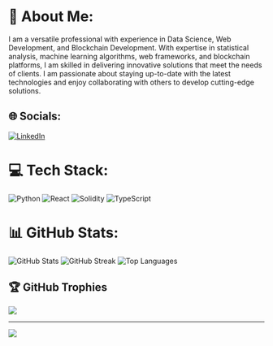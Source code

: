 # 💫 About Me:
I am a versatile professional with experience in Data Science, Web Development, and Blockchain Development. With expertise in statistical analysis, machine learning algorithms, web frameworks, and blockchain platforms, I am skilled in delivering innovative solutions that meet the needs of clients. I am passionate about staying up-to-date with the latest technologies and enjoy collaborating with others to develop cutting-edge solutions.


## 🌐 Socials:
[![LinkedIn](https://img.shields.io/badge/LinkedIn-%230077B5.svg?logo=linkedin&logoColor=white)](https://linkedin.com/in/https://www.linkedin.com/in/gilbert-nwabueze-b61b21222/) 

# 💻 Tech Stack:
![Python](https://img.shields.io/badge/python-3670A0?style=for-the-badge&logo=python&logoColor=ffdd54)  ![React](https://img.shields.io/badge/react-%2320232a.svg?style=for-the-badge&logo=react&logoColor=%2361DAFB)   ![Solidity](https://img.shields.io/badge/Solidity-%23363636.svg?style=for-the-badge&logo=solidity&logoColor=white) ![TypeScript](https://img.shields.io/badge/typescript-%23007ACC.svg?style=for-the-badge&logo=typescript&logoColor=white)  
# 📊 GitHub Stats:
![GitHub Stats](https://github-readme-stats.vercel.app/api?username=gilbert&theme=gruvbox&hide_border=false&include_all_commits=true&count_private=true)
![GitHub Streak](https://github-readme-streak-stats.herokuapp.com/?user=gilish-tech&theme=gruvbox&hide_border=false)
![Top Languages](https://github-readme-stats.vercel.app/api/top-langs/?username=gilish-tech&theme=gruvbox&hide_border=false&include_all_commits=false&count_private=true&layout=compact)

## 🏆 GitHub Trophies
![](https://github-profile-trophy.vercel.app/?username=izam-mohammed&theme=radical&no-frame=false&no-bg=true&margin-w=4)

---
[![](https://visitcount.itsvg.in/api?id=gilbert&icon=0&color=0)](https://visitcount.itsvg.in)

<!-- Proudly created with GPRM ( https://gprm.itsvg.in ) -->

